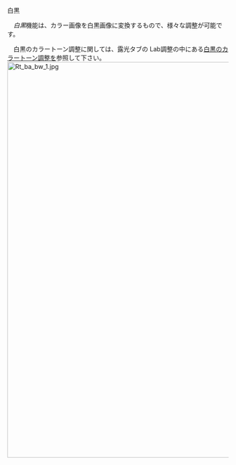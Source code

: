 <div class="pagetitle">

白黒

</div>

　*白黒*機能は、カラー画像を白黒画像に変換するもので、様々な調整が可能です。

　白黒のカラートーン調整に関しては、露光タブの
Lab調整の中にある[白黒のカラートーン調整を](Lab_Adjustments/jp#白黒のカラートーン調整 "wikilink")参照して下さい。
<img src="Rt_ba_bw_1.jpg" title="Rt_ba_bw_1.jpg" width="900"
alt="Rt_ba_bw_1.jpg" /> 　